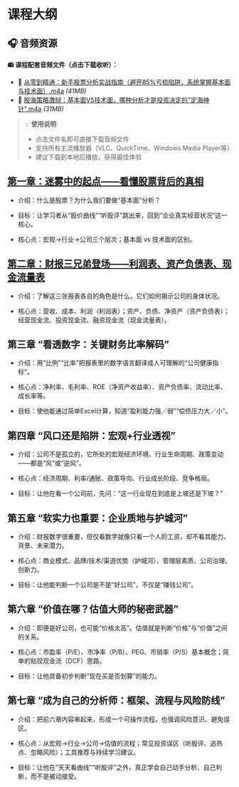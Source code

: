 
# 课程大纲

## 🎧 音频资源

**📻 课程配套音频文件（点击下载收听）：**

- 🎵 [从零到精通：新手股票分析实战指南（避开85%亏损陷阱，系统掌握基本面与技术面）.m4a](从零到精通：新手股票分析实战指南（避开85_亏损陷阱，系统掌握基本面与技术面）.m4a) *(41MB)*
- 🎵 [股海策略激辩：基本面VS技术面，哪种分析才是投资决定的"定海神针".m4a](股海策略激辩：基本面VS技术面，哪种分析才是投资决定的"定海神针".m4a) *(31MB)*

> 💡 **使用说明**: 
> - 点击文件名即可直接下载音频文件
> - 支持所有主流播放器（VLC、QuickTime、Windows Media Player等）
> - 建议下载到本地后播放，获得最佳体验



## [第一章：迷雾中的起点——看懂股票背后的真相](第一章：迷雾中的起点——看懂股票背后的真相.md)

- 介绍：什么是股票？为什么我们要做“基本面”分析？

- 目标：让学习者从“股价曲线”“听股评”跳出来，回到“企业真实经营状况”这一核心。

- 核心点：宏观→行业→公司三个层次；基本面 vs 技术面的区别。



## [第二章：财报三兄弟登场——利润表、资产负债表、现金流量表](第二章：财报三兄弟登场——利润表、资产负债表、现金流量表.md)

- 介绍：了解这三张报表各自的角色是什么，它们如何揭示公司的身体状况。

- 核心点：营收、成本、利润（利润表）；资产、负债、净资产（资产负债表）；经营现金流、投资现金流、融资现金流（现金流量表）。

## 第三章 “看透数字：关键财务比率解码”

- 介绍：用“比例”“比率”把报表里的数字语言翻译成人可理解的“公司健康指标”。

- 核心点：净利率、毛利率、ROE（净资产收益率）、资产负债率、流动比率、成长率等。

- 目标：使他能通过简单Excel计算，知道“盈利能力强／弱”“偿债压力大／小”。

## 第四章 “风口还是陷阱：宏观+行业透视”

- 介绍：公司不是孤立的，它所处的宏观经济环境、行业生命周期、政策变动——都是“风”或“逆风”。

- 核心点：经济周期、利率/通胀、政策导向、行业成长阶段、竞争格局。

- 目标：让他在看一个公司前，先问：“这一行业现在到底是上坡还是下坡？”

## 第五章 “软实力也重要：企业质地与护城河”

- 介绍：财报数字很重要，但仅看数字就像只看一个人的工资，却不看其能力、背景、未来潜力。

- 核心点：商业模式、品牌/技术/渠道优势（护城河）、管理层素质、公司治理、创新力。

- 目标：让他能判断一个公司是不是“好公司”，不仅是“赚钱公司”。

## 第六章 “价值在哪？估值大师的秘密武器”

- 介绍：即便是好公司，也可能“价格太高”。估值就是判断“价格”与“价值”之间的关系。

- 核心点：市盈率（P/E）、市净率（P/B）、PEG、市销率（P/S）基本概念；简单的贴现现金流（DCF）思路。

- 目标：让他具备初步判断“现在买是否划算”的能力。

## 第七章 “成为自己的分析师：框架、流程与风险防线”

- 介绍：把前六章内容串起来，形成一个可操作流程。也强调风险意识、避免误区。

- 核心点：从宏观→行业→公司→估值的流程；常见投资误区（听股评、追热点、忽略风险）；工具推荐与持续学习建议。

- 目标：让他在“天天看曲线”“听股评”之外，真正学会自己动手分析、自己判断，而不是被动接受。



